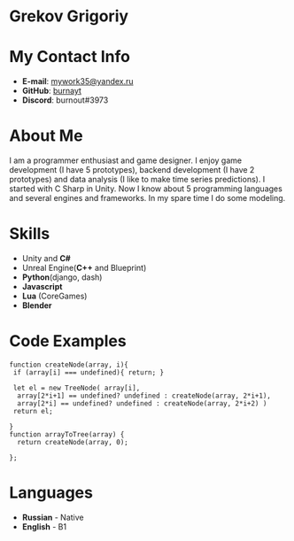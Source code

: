 # Grekov Grigoriy
# My Contact Info
* **E-mail**: mywork35@yandex.ru
* **GitHub**: [burnayt](https://github.com/burnayt/)
* **Discord**: burnout#3973
 
# About Me
I am a programmer enthusiast and game designer. I enjoy game development (I have 5 prototypes), backend development (I have 2 prototypes) and data analysis (I like to make time series predictions). I started with C Sharp in Unity. Now I know about 5 programming languages and several engines and frameworks. In my spare time I do some modeling.
# Skills
* Unity and **C#**
* Unreal Engine(**C++** and Blueprint)
* **Python**(django, dash)
* **Javascript**
* **Lua** (CoreGames)
* **Blender**
 
# Code Examples
```
function createNode(array, i){  
 if (array[i] === undefined){ return; }
 
 let el = new TreeNode( array[i],
  array[2*i+1] == undefined? undefined : createNode(array, 2*i+1),
  array[2*i] == undefined? undefined : createNode(array, 2*i+2) )
 return el;
 
}
function arrayToTree(array) {    
  return createNode(array, 0);
   
};
```
# Languages
* **Russian** - Native
* **English** - B1

